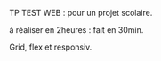 TP TEST WEB : pour un projet scolaire.

à réaliser en 2heures : fait en 30min.

Grid, flex et responsiv.
